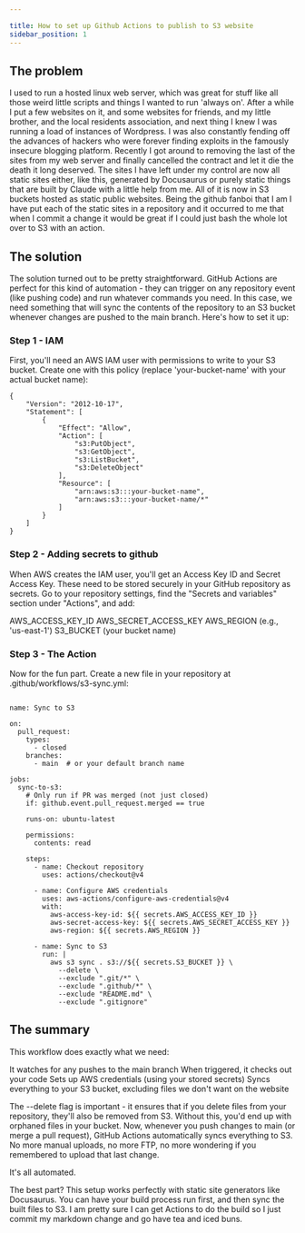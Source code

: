 ```yaml
---

title: How to set up Github Actions to publish to S3 website
sidebar_position: 1
---
```

## The problem

I used to run a hosted linux web server, which was great for stuff like all those weird little scripts and things I wanted to run 'always on'. After a while I put a few websites on it, and some websites for friends, and my little brother, and the local residents association, and next thing I knew I was running a load of instances of Wordpress. I was also constantly fending off the advances of hackers who were forever finding exploits in the famously insecure blogging platform. 
Recently I got around to removing the last of the sites from my web server and finally cancelled the contract and let it die the death it long deserved. The sites I have left under my control are now all static sites either, like this, generated by Docusaurus or purely static things that are built by Claude with a little help from me. All of it is now in S3 buckets hosted as static public websites.
Being the github fanboi that I am I have put each of the static sites in a repository and it occurred to me that when I commit a change it would be great if I could just bash the whole lot over to S3 with an action.

## The solution

The solution turned out to be pretty straightforward. GitHub Actions are perfect for this kind of automation - they can trigger on any repository event (like pushing code) and run whatever commands you need. In this case, we need something that will sync the contents of the repository to an S3 bucket whenever changes are pushed to the main branch.
Here's how to set it up:

### Step 1 - IAM
First, you'll need an AWS IAM user with permissions to write to your S3 bucket. Create one with this policy (replace 'your-bucket-name' with your actual bucket name):

```
{
    "Version": "2012-10-17",
    "Statement": [
        {
            "Effect": "Allow",
            "Action": [
                "s3:PutObject",
                "s3:GetObject",
                "s3:ListBucket",
                "s3:DeleteObject"
            ],
            "Resource": [
                "arn:aws:s3:::your-bucket-name",
                "arn:aws:s3:::your-bucket-name/*"
            ]
        }
    ]
}
```

### Step 2 - Adding secrets to github
When AWS creates the IAM user, you'll get an Access Key ID and Secret Access Key. These need to be stored securely in your GitHub repository as secrets. Go to your repository settings, find the "Secrets and variables" section under "Actions", and add:

AWS_ACCESS_KEY_ID
AWS_SECRET_ACCESS_KEY
AWS_REGION (e.g., 'us-east-1')
S3_BUCKET (your bucket name)


### Step 3 - The Action
Now for the fun part. Create a new file in your repository at .github/workflows/s3-sync.yml:

```

name: Sync to S3

on:
  pull_request:
    types:
      - closed
    branches:
      - main  # or your default branch name

jobs:
  sync-to-s3:
    # Only run if PR was merged (not just closed)
    if: github.event.pull_request.merged == true
    
    runs-on: ubuntu-latest
    
    permissions:
      contents: read
      
    steps:
      - name: Checkout repository
        uses: actions/checkout@v4

      - name: Configure AWS credentials
        uses: aws-actions/configure-aws-credentials@v4
        with:
          aws-access-key-id: ${{ secrets.AWS_ACCESS_KEY_ID }}
          aws-secret-access-key: ${{ secrets.AWS_SECRET_ACCESS_KEY }}
          aws-region: ${{ secrets.AWS_REGION }}

      - name: Sync to S3
        run: |
          aws s3 sync . s3://${{ secrets.S3_BUCKET }} \
            --delete \
            --exclude ".git/*" \
            --exclude ".github/*" \
            --exclude "README.md" \
            --exclude ".gitignore"

```

## The summary

This workflow does exactly what we need:

It watches for any pushes to the main branch
When triggered, it checks out your code
Sets up AWS credentials (using your stored secrets)
Syncs everything to your S3 bucket, excluding files we don't want on the website

The --delete flag is important - it ensures that if you delete files from your repository, they'll also be removed from S3. Without this, you'd end up with orphaned files in your bucket.
Now, whenever you push changes to main (or merge a pull request), GitHub Actions automatically syncs everything to S3. No more manual uploads, no more FTP, no more wondering if you remembered to upload that last change. 

It's all automated.

The best part? This setup works perfectly with static site generators like Docusaurus. You can have your build process run first, and then sync the built files to S3. I am pretty sure I can get Actions to do the build so I just commit my markdown change and go have tea and iced buns.
